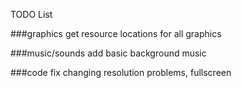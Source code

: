 TODO List

###graphics
get resource locations for all graphics

###music/sounds
add basic background music

###code
fix changing resolution problems, fullscreen
